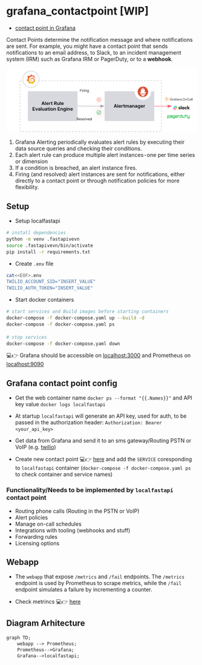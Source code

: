 # grafana_contactpoint [WIP]

* [contact point in Grafana](https://grafana.com/docs/grafana/latest/alerting/fundamentals/#contact-points)

Contact Points determine the notification message and where notifications are sent. 
For example, you might have a contact point that sends notifications to an email address, to Slack, to an incident management system (IRM) such as Grafana IRM or PagerDuty, or to a **webhook**.


![setup](./diagrams/grafanacontactpoint.png)

1. Grafana Alerting periodically evaluates alert rules by executing their data source queries and checking their  conditions.
2. Each alert rule can produce multiple alert instances - one per time series or dimension
3. If a condition is breached, an alert instance fires.
4. Firing (and resolved) alert instances are sent for notifications, either directly to a contact point or through notification policies for more flexibility.

## Setup

* Setup localfastapi

```bash
# install dependencies
python -m venv .fastapivevn
source .fastapivevn/bin/activate
pip install -r requirements.txt
```

* Create `.env` file

```bash
cat<<EOF>.env
TWILIO_ACCOUNT_SID="INSERT_VALUE"
TWILIO_AUTH_TOKEN="INSERT_VALUE"
```
* Start docker containers

```bash
# start services and Build images before starting containers
docker-compose -f docker-compose.yaml up --build -d
docker-compose -f docker-compose.yaml ps

# stop services
docker-compose -f docker-compose.yaml down
```

💻👉 Grafana should be accessible on [localhost:3000](http://127.0.0.1:3000) and Prometheus on [localhost:9090](http://127.0.0.1:9090)

## Grafana contact point config

* Get the web container name `docker ps --format "{{.Names}}"` and API key value `docker logs localfastapi`
* At startup `localfastapi` will generate an API key, used for auth, to be passed in the authorization header: `Authorization: Bearer <your_api_key>`
* Get data from Grafana and send it to an sms gateway/Routing PSTN or VoIP (e.g. [twilio](https://www.twilio.com/docs))

* Create new contact point 💻👉 [here](http://127.0.0.1:3000/alerting/notifications/receivers/new) and add the `SERVICE` coresponding to `localfastapi` container (`docker-compose -f docker-compose.yaml ps` to check container and service names)

### Functionality/Needs to be implemented by `localfastapi` contact point

* Routing phone calls (Routing in the PSTN or VoIP)
* Alert policies
* Manage on-call schedules
* Integrations with tooling (webhooks and stuff)
* Forwarding rules
* Licensing options

## Webapp

* The `webapp` that expose `/metrics` and `/fail` endpoints.
The `/metrics` endpoint is used by Prometheus to scrape metrics, while the `/fail` endpoint simulates a failure by incrementing a counter.

* Check metrincs 💻👉 [here](http://127.0.0.1:8081/metrics)

## Diagram Arhitecture

```mermaid
graph TD;
    webapp --> Prometheus;
    Prometheus-->Grafana;
    Grafana-->localfastapi;
```